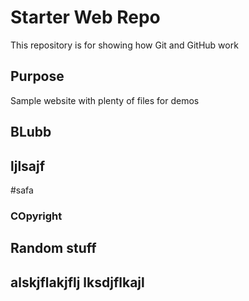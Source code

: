 # Starter Web Repo

This repository is for showing how Git and GitHub work

## Purpose

Sample website with plenty of files for demos
## BLubb

## ljlsajf

#safa

### COpyright

## Random stuff

## alskjflakjflj lksdjflkajl
